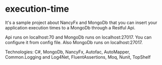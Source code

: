 # execution-time

It's a sample project about NancyFx and MongoDb that you can insert your application execution times to a MongoDb through a Restful Api.

Api runs on localhost:70 and MongoDb runs on localhost:27017. You can configure it from config file. Also MongoDb runs on localhost:27017.

Technologies: C#, MongoDb, NancyFx, Autofac, AutoMapper, Common.Logging and Log4Net, FluentAssertions, Moq, Nunit, TopShelf
